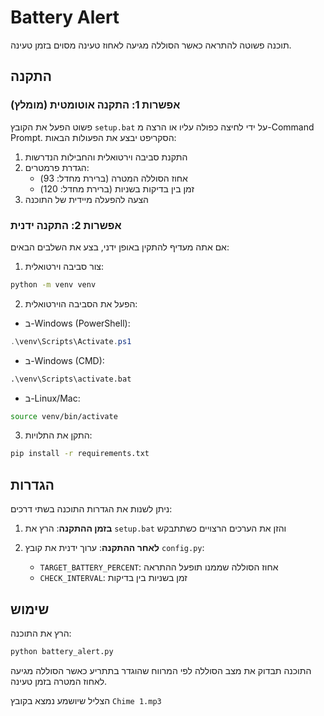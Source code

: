 # Battery Alert

תוכנה פשוטה להתראה כאשר הסוללה מגיעה לאחוז טעינה מסוים בזמן טעינה.

## התקנה

### אפשרות 1: התקנה אוטומטית (מומלץ)
פשוט הפעל את הקובץ `setup.bat` על ידי לחיצה כפולה עליו או הרצה מ-Command Prompt.
הסקריפט יבצע את הפעולות הבאות:
1. התקנת סביבה וירטואלית והחבילות הנדרשות
2. הגדרת פרמטרים:
   - אחוז הסוללה המטרה (ברירת מחדל: 93)
   - זמן בין בדיקות בשניות (ברירת מחדל: 120)
3. הצעה להפעלה מיידית של התוכנה

### אפשרות 2: התקנה ידנית
אם אתה מעדיף להתקין באופן ידני, בצע את השלבים הבאים:

1. צור סביבה וירטואלית:
```bash
python -m venv venv
```

2. הפעל את הסביבה הוירטואלית:
- ב-Windows (PowerShell):
```powershell
.\venv\Scripts\Activate.ps1
```
- ב-Windows (CMD):
```cmd
.\venv\Scripts\activate.bat
```
- ב-Linux/Mac:
```bash
source venv/bin/activate
```

3. התקן את התלויות:
```bash
pip install -r requirements.txt
```

## הגדרות
ניתן לשנות את הגדרות התוכנה בשתי דרכים:

1. **בזמן ההתקנה**: הרץ את `setup.bat` והזן את הערכים הרצויים כשתתבקש

2. **לאחר ההתקנה**: ערוך ידנית את קובץ `config.py`:
   - `TARGET_BATTERY_PERCENT`: אחוז הסוללה שממנו תופעל ההתראה
   - `CHECK_INTERVAL`: זמן בשניות בין בדיקות

## שימוש

הרץ את התוכנה:
```bash
python battery_alert.py
```

התוכנה תבדוק את מצב הסוללה לפי המרווח שהוגדר בתתריע כאשר הסוללה מגיעה לאחוז המטרה בזמן טעינה.

הצליל שיושמע נמצא בקובץ `Chime 1.mp3` 